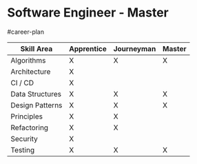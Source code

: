# Software Engineer - Master
#career-plan

| Skill Area      | Apprentice | Journeyman | Master |
| --------------- | ---------- | ---------- | ------ |
| Algorithms      | X          | X          | X      |
| Architecture    | X          |            |        |
| CI / CD         | X          |            |        |
| Data Structures | X          | X          | X      |
| Design Patterns | X          | X          | X      |
| Principles      | X          | X          |        |
| Refactoring     | X          | X          |        |
| Security        | X          |            |        |
| Testing         | X          | X          | X      |


